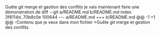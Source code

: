 Guête git merge et gestion des conflits
je vais maintenant faire une démonstration de diff --git a/README.md b/README.md
index 3f8114d..70b8c0e 100644
--- a/README.md
+++ b/README.md
@@ -1 +1 @@
-Contenu que je veux dans mon fichier
+Guête git merge et gestion des conflits

